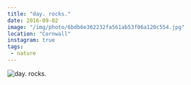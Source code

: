 ```yaml
---
title: "day. rocks."
date: 2016-09-02
image: "/img/photo/6bdb6e362232fa561ab53f06a120c554.jpg"
location: "Cornwall"
instagram: true
tags:
 - nature
---
```


![day. rocks.](/img/photo/6bdb6e362232fa561ab53f06a120c554.jpg)
